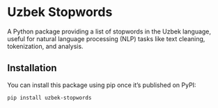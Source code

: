 # Uzbek Stopwords

A Python package providing a list of stopwords in the Uzbek language, useful for natural language processing (NLP) tasks like text cleaning, tokenization, and analysis.

## Installation

You can install this package using pip once it’s published on PyPI:

```bash
pip install uzbek-stopwords